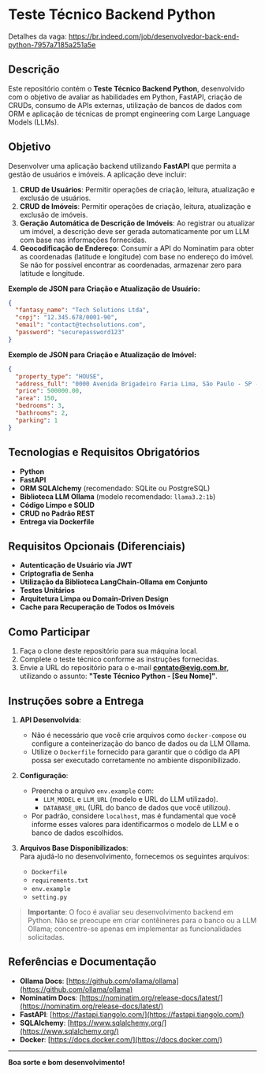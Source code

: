 # Teste Técnico Backend Python

Detalhes da vaga: https://br.indeed.com/job/desenvolvedor-back-end-python-7957a7185a251a5e

## Descrição

Este repositório contém o **Teste Técnico Backend Python**, desenvolvido com o objetivo de avaliar as habilidades em Python, FastAPI, criação de CRUDs, consumo de APIs externas, utilização de bancos de dados com ORM e aplicação de técnicas de prompt engineering com Large Language Models (LLMs).

## Objetivo

Desenvolver uma aplicação backend utilizando **FastAPI** que permita a gestão de usuários e imóveis. A aplicação deve incluir:

1. **CRUD de Usuários**: Permitir operações de criação, leitura, atualização e exclusão de usuários.
2. **CRUD de Imóveis**: Permitir operações de criação, leitura, atualização e exclusão de imóveis.
3. **Geração Automática de Descrição de Imóveis**: Ao registrar ou atualizar um imóvel, a descrição deve ser gerada automaticamente por um LLM com base nas informações fornecidas.
4. **Geocodificação de Endereço**: Consumir a API do Nominatim para obter as coordenadas (latitude e longitude) com base no endereço do imóvel. Se não for possível encontrar as coordenadas, armazenar zero para latitude e longitude.

**Exemplo de JSON para Criação e Atualização de Usuário:**

```json
{
  "fantasy_name": "Tech Solutions Ltda",
  "cnpj": "12.345.678/0001-90",
  "email": "contact@techsolutions.com",
  "password": "securepassword123"
}
```

**Exemplo de JSON para Criação e Atualização de Imóvel:**

```json
{
  "property_type": "HOUSE",
  "address_full": "0000 Avenida Brigadeiro Faria Lima, São Paulo - SP - Brasil",
  "price": 500000.00,
  "area": 150,
  "bedrooms": 3,
  "bathrooms": 2,
  "parking": 1
}
```

## Tecnologias e Requisitos Obrigatórios

- **Python**
- **FastAPI**
- **ORM SQLAlchemy** (recomendado: SQLite ou PostgreSQL)
- **Biblioteca LLM Ollama** (modelo recomendado: `llama3.2:1b`)
- **Código Limpo e SOLID**
- **CRUD no Padrão REST**
- **Entrega via Dockerfile**

## Requisitos Opcionais (Diferenciais)

- **Autenticação de Usuário via JWT**
- **Criptografia de Senha**
- **Utilização da Biblioteca LangChain-Ollama em Conjunto**
- **Testes Unitários**
- **Arquitetura Limpa ou Domain-Driven Design**
- **Cache para Recuperação de Todos os Imóveis**

## Como Participar  

1. Faça o clone deste repositório para sua máquina local.  
2. Complete o teste técnico conforme as instruções fornecidas.  
3. Envie a URL do repositório para o e-mail **contato@evig.com.br**, utilizando o assunto: **"Teste Técnico Python - [Seu Nome]"**.

## Instruções sobre a Entrega  

1. **API Desenvolvida**:  
   - Não é necessário que você crie arquivos como `docker-compose` ou configure a conteinerização do banco de dados ou da LLM Ollama.  
   - Utilize o `Dockerfile` fornecido para garantir que o código da API possa ser executado corretamente no ambiente disponibilizado.  

2. **Configuração**:  
   - Preencha o arquivo `env.example` com:  
     - `LLM_MODEL` e `LLM_URL` (modelo e URL do LLM utilizado).  
     - `DATABASE_URL` (URL do banco de dados que você utilizou).  
   - Por padrão, considere `localhost`, mas é fundamental que você informe esses valores para identificarmos o modelo de LLM e o banco de dados escolhidos.  

3. **Arquivos Base Disponibilizados**:  
   Para ajudá-lo no desenvolvimento, fornecemos os seguintes arquivos:  
   - `Dockerfile`  
   - `requirements.txt`  
   - `env.example`  
   - `setting.py`  

> **Importante**: O foco é avaliar seu desenvolvimento backend em Python. Não se preocupe em criar contêineres para o banco ou a LLM Ollama; concentre-se apenas em implementar as funcionalidades solicitadas.  

## Referências e Documentação

- **Ollama Docs**: [https://github.com/ollama/ollama](https://github.com/ollama/ollama)
- **Nominatim Docs**: [https://nominatim.org/release-docs/latest/](https://nominatim.org/release-docs/latest/)
- **FastAPI**: [https://fastapi.tiangolo.com/](https://fastapi.tiangolo.com/)
- **SQLAlchemy**: [https://www.sqlalchemy.org/](https://www.sqlalchemy.org/)
- **Docker**: [https://docs.docker.com/](https://docs.docker.com/)

---

**Boa sorte e bom desenvolvimento!**

